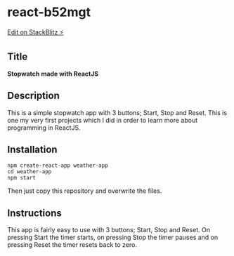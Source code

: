 # react-b52mgt

[Edit on StackBlitz ⚡️](https://stackblitz.com/edit/react-b52mgt)

## Title
**Stopwatch made with ReactJS**
## Description
This is a simple stopwatch app with 3 buttons; Start, Stop and Reset. This is one my very first projects which I did in order to learn more about programming in ReactJS. 
## Installation
    npm create-react-app weather-app
    cd weather-app
    npm start
Then just copy this repository and overwrite the files.
## Instructions
This app is fairly easy to use with 3 buttons; Start, Stop and Reset. On pressing Start the timer starts, on pressing Stop the timer pauses and on pressing Reset the timer resets back to zero.
